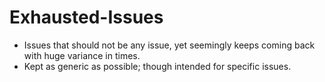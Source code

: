 # Exhausted-Issues

- Issues that should not be any issue, yet seemingly keeps coming back with huge variance in times.
- Kept as generic as possible; though intended for specific issues.
